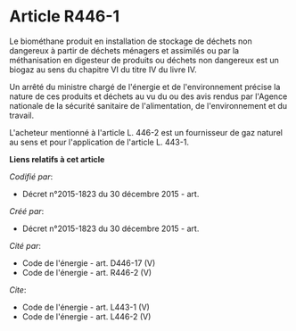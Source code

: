 # Article R446-1

Le biométhane produit en installation de stockage de déchets non dangereux à partir de déchets ménagers et assimilés ou par
la méthanisation en digesteur de produits ou déchets non dangereux est un biogaz au sens du chapitre VI du titre IV du livre
IV.

Un arrêté du ministre chargé de l'énergie et de l'environnement précise la nature de ces produits et déchets au vu du ou des
avis rendus par l'Agence nationale de la sécurité sanitaire de l'alimentation, de l'environnement et du travail. 

L'acheteur mentionné à l'article L. 446-2 est un fournisseur de gaz naturel au sens et pour l'application de l'article L.
443-1.

**Liens relatifs à cet article**

_Codifié par_:

  - Décret n°2015-1823 du 30 décembre 2015 - art.

_Créé par_:

  - Décret n°2015-1823 du 30 décembre 2015 - art.

_Cité par_:

  - Code de l'énergie - art. D446-17 (V)
  - Code de l'énergie - art. R446-2 (V)

_Cite_:

  - Code de l'énergie - art. L443-1 (V)
  - Code de l'énergie - art. L446-2 (V)
